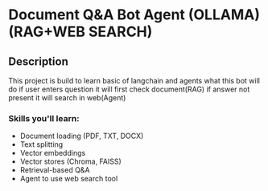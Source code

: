 # Document Q&A Bot Agent (OLLAMA) (RAG+WEB SEARCH)

## Description
This project is build to learn basic of langchain and agents
what this bot will do if user enters question it will first check document(RAG) if answer not present it will search in web(Agent)

### Skills you'll learn:
- Document loading (PDF, TXT, DOCX)
- Text splitting
- Vector embeddings
- Vector stores (Chroma, FAISS)
- Retrieval-based Q&A
- Agent to use web search tool